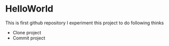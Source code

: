 # HelloWorld
This is first github repository
I experiment this project to do following thinks
* Clone project
* Commit project
